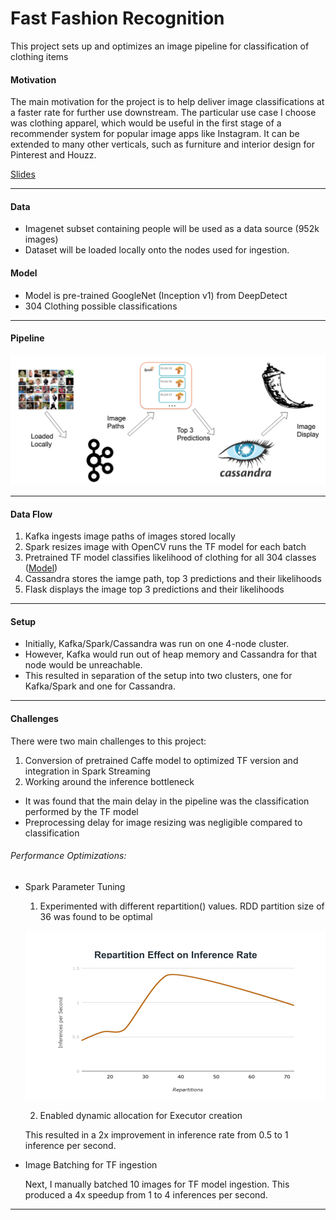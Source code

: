 # Fast Fashion Recognition

This project sets up and optimizes an image pipeline for classification of clothing items

#### Motivation

The main motivation for the project is to help deliver image classifications at a faster rate for further use downstream. The particular use case I choose was clothing apparel, which would be useful in the first stage of a recommender system for popular image apps like Instagram. It can be extended to many other verticals, such as furniture and interior design for Pinterest and Houzz.

[Slides](http://bit.ly/fashion-ppt)

<hr/>

#### Data

* Imagenet subset containing people will be used as a data source (952k images)
* Dataset will be loaded locally onto the nodes used for ingestion.

#### Model

* Model is pre-trained GoogleNet (Inception v1) from DeepDetect
* 304 Clothing possible classifications

<hr/>

#### Pipeline

![Image Pipeline](https://raw.githubusercontent.com/VincentYing/fashion-pipeline/master/images/data-pipeline.png)

<hr/>

#### Data Flow

1. Kafka ingests image paths of images stored locally
2. Spark resizes image with OpenCV runs the TF model for each batch
3. Pretrained TF model classifies likelihood of clothing for all 304 classes ([Model](https://www.deepdetect.com/applications/model/))
4. Cassandra stores the iamge path, top 3 predictions and their likelihoods
5. Flask displays the image top 3 predictions and their likelihoods

<hr/>

#### Setup

* Initially, Kafka/Spark/Cassandra was run on one 4-node cluster.
* However, Kafka would run out of heap memory and Cassandra for that node would be unreachable.
* This resulted in separation of the setup into two clusters, one for Kafka/Spark and one for Cassandra.

<hr/>

#### Challenges

There were two main challenges to this project:
1. Conversion of pretrained Caffe model to optimized TF version and integration in Spark Streaming
2. Working around the inference bottleneck
  * It was found that the main delay in the pipeline was the classification performed by the TF model
  * Preprocessing delay for image resizing was negligible compared to classification

###### Performance Optimizations:

* Spark Parameter Tuning

  1. Experimented with different repartition() values. RDD partition size of 36 was found to be optimal

  ![Repartition](https://raw.githubusercontent.com/VincentYing/fashion-pipeline/master/images/repartition.png)

  2. Enabled dynamic allocation for Executor creation

  This resulted in a 2x improvement in inference rate from 0.5 to 1 inference per second.

* Image Batching for TF ingestion

  Next, I manually batched 10 images for TF model ingestion. This produced a 4x speedup from 1 to 4 inferences per second.

<hr/>
